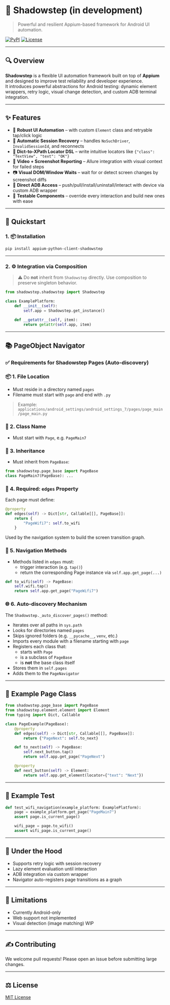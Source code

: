# 📱 Shadowstep (in development)

> Powerful and resilient Appium-based framework for Android UI automation.

[![PyPI](https://img.shields.io/pypi/v/appium-python-client-shadowstep?color=brightgreen)](https://pypi.org/project/appium-python-client-shadowstep/)
[![License](https://img.shields.io/github/license/molokov-klim/Appium-Python-Client-Shadowstep?color=blue)](https://github.com/molokov-klim/Appium-Python-Client-Shadowstep/blob/main/LICENSE)


[//]: # ([![PyPI]&#40;https://img.shields.io/pypi/v/shadowstep?color=brightgreen&#41;]&#40;https://pypi.org/project/appium-python-client-shadowstep/&#41;)

[//]: # ([![License]&#40;https://github.com/molokov-klim/Appium-Python-Client-Shadowstep/blob/main/LICENSE&#41;]&#40;LICENSE&#41;)



---

## 🔍 Overview

**Shadowstep** is a flexible UI automation framework built on top of **Appium** and designed to improve test reliability and developer experience.  
It introduces powerful abstractions for Android testing: dynamic element wrappers, retry logic, visual change detection, and custom ADB terminal integration.

---

## ✨ Features

- 📲 **Robust UI Automation** – with custom `Element` class and retryable tap/click logic
- 🔁 **Automatic Session Recovery** – handles `NoSuchDriver`, `InvalidSessionId`, and reconnects
- 🎯 **Dict-to-XPath Locator DSL** – write intuitive locators like `{"class": "TextView", "text": "OK"}`
- 🎥 **Video + Screenshot Reporting** – Allure integration with visual context for failed steps
- 📷 **Visual DOM/Window Waits** – wait for or detect screen changes by screenshot diffs
- 👤 **Direct ADB Access** – push/pull/install/uninstall/interact with device via custom ADB wrapper
- 🧱 **Testable Components** – override every interaction and build new ones with ease

---

## 🚀 Quickstart

### 1. 📦 Installation

```bash
pip install appium-python-client-shadowstep
```

---

### 2. ⚙️ Integration via Composition

> ⚠️ Do **not** inherit from `Shadowstep` directly. Use composition to preserve singleton behavior.

```python
from shadowstep.shadowstep import Shadowstep

class ExamplePlatform:
    def __init__(self):
        self.app = Shadowstep.get_instance()

    def __getattr__(self, item):
        return getattr(self.app, item)
```

---

## 📚 PageObject Navigator

### ✅ Requirements for Shadowstep Pages (Auto-discovery)

### 📦 1. File Location
- Must reside in a directory named `pages`
- Filename must start with `page` and end with `.py`

> Example: `applications/android_settings/android_settings_7/pages/page_main/page_main.py`

### 🧩 2. Class Name
- Must start with `Page`, e.g. `PageMain7`

### 🧬 3. Inheritance
- Must inherit from `PageBase`:

```python
from shadowstep.page_base import PageBase
class PageMain7(PageBase): ...
```

### 🧠 4. Required: `edges` Property
Each page must define:

```python
@property
def edges(self) -> Dict[str, Callable[[], PageBase]]:
    return {
        "PageWifi7": self.to_wifi
    }
```

Used by the navigation system to build the screen transition graph.

### 🔄 5. Navigation Methods
- Methods listed in `edges` must:
  - trigger interaction (e.g. `tap()`)
  - return the corresponding Page instance via `self.app.get_page(...)`

```python
def to_wifi(self) -> PageBase:
    self.wifi.tap()
    return self.app.get_page("PageWifi7")
```

### 🌐 6. Auto-discovery Mechanism

The `Shadowstep._auto_discover_pages()` method:

- Iterates over all paths in `sys.path`
- Looks for directories named `pages`
- Skips ignored folders (e.g. `__pycache__`, `venv`, etc.)
- Imports every module with a filename starting with `page`
- Registers each class that:
  - starts with `Page`
  - is a subclass of `PageBase`
  - is **not** the base class itself
- Stores them in `self.pages`
- Adds them to the `PageNavigator`

---

## 📄 Example Page Class

```python
from shadowstep.page_base import PageBase
from shadowstep.element.element import Element
from typing import Dict, Callable

class PageExample(PageBase):
    @property
    def edges(self) -> Dict[str, Callable[[], PageBase]]:
        return {"PageNext": self.to_next}

    def to_next(self) -> PageBase:
        self.next_button.tap()
        return self.app.get_page("PageNext")

    @property
    def next_button(self) -> Element:
        return self.app.get_element(locator={"text": "Next"})
```

---

## 🔮 Example Test

```python
def test_wifi_navigation(example_platform: ExamplePlatform):
    page = example_platform.get_page("PageMain7")
    assert page.is_current_page()

    wifi_page = page.to_wifi()
    assert wifi_page.is_current_page()
```

---

## 🔧 Under the Hood
- Supports retry logic with session recovery
- Lazy element evaluation until interaction
- ADB integration via custom wrapper
- Navigator auto-registers page transitions as a graph

---

## 🚫 Limitations
- Currently Android-only
- Web support not implemented
- Visual detection (image matching) WIP

---

## ✍️ Contributing
We welcome pull requests! Please open an issue before submitting large changes.

---

## ⚖️ License
[MIT License](LICENSE)

